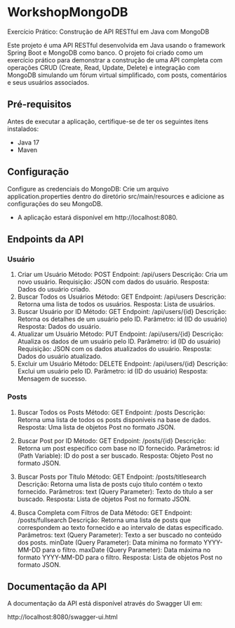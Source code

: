 # WorkshopMongoDB
 Exercício Prático: Construção de API RESTful em Java com MongoDB

Este projeto é uma API RESTful desenvolvida em Java usando o framework Spring Boot e MongoDB como banco. O projeto foi criado como um exercício prático para demonstrar a construção de uma API completa com operações CRUD (Create, Read, Update, Delete) e integração com MongoDB simulando um fórum virtual simplificado, com posts, comentários e seus usuários associados.

## Pré-requisitos
Antes de executar a aplicação, certifique-se de ter os seguintes itens instalados:
- Java 17
- Maven

## Configuração
Configure as credenciais do MongoDB:
Crie um arquivo application.properties dentro do diretório src/main/resources e adicione as configurações do seu MongoDB.

- A aplicação estará disponível em http://localhost:8080.

## Endpoints da API

### Usuário 
1. Criar um Usuário
    Método: POST
    Endpoint: /api/users
    Descrição: Cria um novo usuário.
    Requisição: JSON com dados do usuário.
    Resposta: Dados do usuário criado.
2. Buscar Todos os Usuários
    Método: GET
    Endpoint: /api/users
    Descrição: Retorna uma lista de todos os usuários.
    Resposta: Lista de usuários.
3. Buscar Usuário por ID
    Método: GET
    Endpoint: /api/users/{id}
    Descrição: Retorna os detalhes de um usuário pelo ID.
    Parâmetro: id (ID do usuário)
    Resposta: Dados do usuário.
4. Atualizar um Usuário
    Método: PUT
    Endpoint: /api/users/{id}
    Descrição: Atualiza os dados de um usuário pelo ID.
    Parâmetro: id (ID do usuário)
    Requisição: JSON com os dados atualizados do usuário.
    Resposta: Dados do usuário atualizado.
5. Excluir um Usuário
    Método: DELETE
    Endpoint: /api/users/{id}
    Descrição: Exclui um usuário pelo ID.
    Parâmetro: id (ID do usuário)
    Resposta: Mensagem de sucesso.

### Posts
1. Buscar Todos os Posts
    Método: GET
    Endpoint: /posts
    Descrição: Retorna uma lista de todos os posts disponíveis na base de dados.
    Resposta: Uma lista de objetos Post no formato JSON.

2. Buscar Post por ID
    Método: GET
    Endpoint: /posts/{id}
    Descrição: Retorna um post específico com base no ID fornecido.
    Parâmetros:
    id (Path Variable): ID do post a ser buscado.
    Resposta: Objeto Post no formato JSON.

3. Buscar Posts por Título
    Método: GET
    Endpoint: /posts/titlesearch
    Descrição: Retorna uma lista de posts cujo título contém o texto fornecido.
    Parâmetros:
        text (Query Parameter): Texto do título a ser buscado.
    Resposta: Lista de objetos Post no formato JSON.

4. Busca Completa com Filtros de Data
    Método: GET
    Endpoint: /posts/fullsearch
    Descrição: Retorna uma lista de posts que correspondem ao texto fornecido e ao intervalo de datas especificado.
    Parâmetros:
        text (Query Parameter): Texto a ser buscado no conteúdo dos posts.
        minDate (Query Parameter): Data mínima no formato YYYY-MM-DD para o filtro.
        maxDate (Query Parameter): Data máxima no formato YYYY-MM-DD para o filtro.
    Resposta: Lista de objetos Post no formato JSON.

## Documentação da API
A documentação da API está disponível através do Swagger UI em:

http://localhost:8080/swagger-ui.html